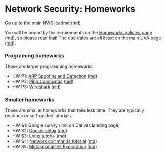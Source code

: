 Network Security: Homeworks
=========================

[Go up to the main NWS readme](../readme.html) ([md](../readme.md))

You will be bound by the requirements on the [Homeworks policies page](../uva/hw-policies.html) ([md](../uva/hw-policies.md)), so please read that!  The due dates are all listed on the [main UVA page](../uva/index.html) ([md](../uva/index.md)).


### Programing homeworks

These are larger programming homeworks.

- HW P1: [ARP Spoofing and Detection](arp/index.html) ([md](arp/index.md))
- HW P2: [Ping Commands](pingcmd/index.html) ([md](pingcmd/index.md))
- HW P3: [Wireshark](wireshark/index.html) ([md](wireshark/index.md))

### Smaller homeworks

These are smaller homeworks that take less time.  They are typically readings or self-guided tutorials.

- HW S1: Google survey (link on Canvas landing page)
- HW S2: [Docker setup](docker/index.html) ([md](docker/index.md))
- HW S3: [Linux tutorial](linux/index.html) ([md](linux/index.md))
- HW S4: [Network commands tutorial](netcmds/index.html) ([md](netcmds/index.md))
- HW S5: [Metasploitable2 Exploration](metasploit/index.html) ([md](metasploit/index.md))
